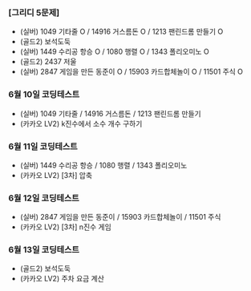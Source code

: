 ### [그리디 5문제]
- (실버) 1049 기타줄 O / 14916 거스름돈 O / 1213 팬린드롬 만들기 O
- (골드2) 보석도둑
- (실버) 1449 수리공 항승 O / 1080 행렬 O / 1343 폴리오미노 O
- (골드2) 2437 저울
- (실버) 2847 게임을 만든 동준이 O / 15903 카드합체놀이 O / 11501 주식 O

### 6월 10일 코딩테스트
- (실버) 1049 기타줄 / 14916 거스름돈 / 1213 팬린드롬 만들기
- (카카오 LV2) k진수에서 소수 개수 구하기
### 6월 11일 코딩테스트
- (실버) 1449 수리공 항승 / 1080 행렬 / 1343 폴리오미노
- (카카오 LV2) [3차] 압축
### 6월 12일 코딩테스트
- (실버) 2847 게임을 만든 동준이 / 15903 카드합체놀이 / 11501 주식
- (카카오 LV2) [3차] n진수 게임
### 6월 13일 코딩테스트
- (골드2) 보석도둑
- (카카오 LV2) 주차 요금 계산